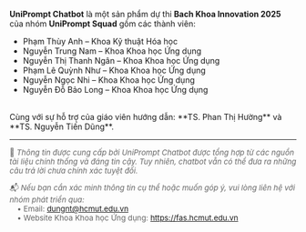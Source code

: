 **UniPrompt Chatbot** là một sản phẩm dự thi **Bach Khoa Innovation 2025** của nhóm **UniPrompt Squad** gồm các thành viên:  
- Phạm Thùy Anh – Khoa Kỹ thuật Hóa học  
- Nguyễn Trung Nam – Khoa Khoa học Ứng dụng  
- Nguyễn Thị Thanh Ngân – Khoa Khoa học Ứng dụng  
- Phạm Lê Quỳnh Như – Khoa Khoa học Ứng dụng  
- Nguyễn Ngọc Nhi – Khoa Khoa học Ứng dụng  
- Nguyễn Đỗ Bảo Long – Khoa Khoa học Ứng dụng  
<br>
Cùng với sự hỗ trợ của giáo viên hướng dẫn: **TS. Phan Thị Hường** và **TS. Nguyễn Tiến Dũng**.

---

<p style="font-size: 0.95em; color: #666;">
🔎 <i>Thông tin được cung cấp bởi UniPrompt Chatbot được tổng hợp từ các nguồn tài liệu chính thống và đáng tin cậy. Tuy nhiên, chatbot vẫn có thể đưa ra những câu trả lời chưa chính xác tuyệt đối.</i>
</p>

<p style="font-size: 0.95em; color: #666;">
📬 <i>Nếu bạn cần xác minh thông tin cụ thể hoặc muốn góp ý, vui lòng liên hệ với nhóm phát triển qua:</i><br>
 • Email: <a href="mailto:dungnt@hcmut.edu.vn">dungnt@hcmut.edu.vn</a><br>
 • Website Khoa Khoa học Ứng dụng: <a href="https://fas.hcmut.edu.vn" target="_blank">https://fas.hcmut.edu.vn</a>
</p>
